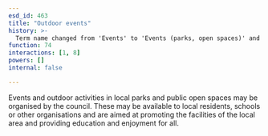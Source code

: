 ```yaml
---
esd_id: 463
title: "Outdoor events"
history: >-
  Term name changed from 'Events' to 'Events (parks, open spaces)' and scope notes added in version 2.02. Term name changed from 'Events (parks, open spaces)' to 'Parks and open spaces - events' in version 3.00. Name changed to 'Outdoor events' in version 4.00.
function: 74
interactions: [1, 8]
powers: []
internal: false

---
```


Events and outdoor activities in local parks and public open spaces may be organised by the council.  These may be available to local residents, schools or other organisations and are aimed at promoting the facilities of the local area and providing education and enjoyment for all.

